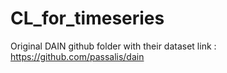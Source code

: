 # CL_for_timeseries

Original DAIN github folder with their dataset link : https://github.com/passalis/dain
